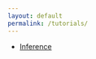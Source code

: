 ```yaml
---
layout: default
permalink: /tutorials/
---
```


- [Inference](https://jandraor.github.io/tutorials/Inference.html)